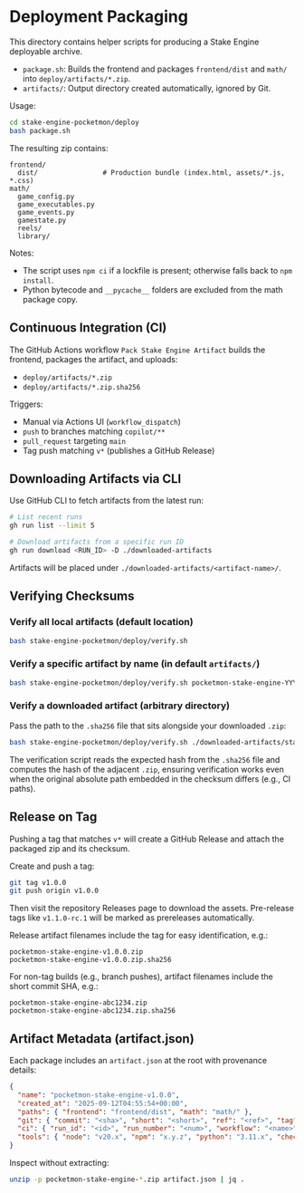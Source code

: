 # Deployment Packaging

This directory contains helper scripts for producing a Stake Engine deployable archive.

- `package.sh`: Builds the frontend and packages `frontend/dist` and `math/` into `deploy/artifacts/*.zip`.
- `artifacts/`: Output directory created automatically, ignored by Git.

Usage:

```bash
cd stake-engine-pocketmon/deploy
bash package.sh
```

The resulting zip contains:

```
frontend/
  dist/                # Production bundle (index.html, assets/*.js, *.css)
math/
  game_config.py
  game_executables.py
  game_events.py
  gamestate.py
  reels/
  library/
```

Notes:
- The script uses `npm ci` if a lockfile is present; otherwise falls back to `npm install`.
- Python bytecode and `__pycache__` folders are excluded from the math package copy.

## Continuous Integration (CI)

The GitHub Actions workflow `Pack Stake Engine Artifact` builds the frontend, packages the artifact, and uploads:

- `deploy/artifacts/*.zip`
- `deploy/artifacts/*.zip.sha256`

Triggers:
- Manual via Actions UI (`workflow_dispatch`)
- `push` to branches matching `copilot/**`
- `pull_request` targeting `main`
 - Tag push matching `v*` (publishes a GitHub Release)

## Downloading Artifacts via CLI

Use GitHub CLI to fetch artifacts from the latest run:

```bash
# List recent runs
gh run list --limit 5

# Download artifacts from a specific run ID
gh run download <RUN_ID> -D ./downloaded-artifacts
```

Artifacts will be placed under `./downloaded-artifacts/<artifact-name>/`.

## Verifying Checksums

### Verify all local artifacts (default location)

```bash
bash stake-engine-pocketmon/deploy/verify.sh
```

### Verify a specific artifact by name (in default `artifacts/`)

```bash
bash stake-engine-pocketmon/deploy/verify.sh pocketmon-stake-engine-YYYYMMDD-HHMMSS.zip
```

### Verify a downloaded artifact (arbitrary directory)

Pass the path to the `.sha256` file that sits alongside your downloaded `.zip`:

```bash
bash stake-engine-pocketmon/deploy/verify.sh ./downloaded-artifacts/stake-engine-artifact/pocketmon-stake-engine-YYYYMMDD-HHMMSS.zip.sha256
```

The verification script reads the expected hash from the `.sha256` file and computes the hash of the adjacent `.zip`, ensuring verification works even when the original absolute path embedded in the checksum differs (e.g., CI paths).

## Release on Tag

Pushing a tag that matches `v*` will create a GitHub Release and attach the packaged zip and its checksum.

Create and push a tag:

```bash
git tag v1.0.0
git push origin v1.0.0
```

Then visit the repository Releases page to download the assets. Pre-release tags like `v1.1.0-rc.1` will be marked as prereleases automatically.

Release artifact filenames include the tag for easy identification, e.g.:

```
pocketmon-stake-engine-v1.0.0.zip
pocketmon-stake-engine-v1.0.0.zip.sha256
```

For non-tag builds (e.g., branch pushes), artifact filenames include the short commit SHA, e.g.:

```
pocketmon-stake-engine-abc1234.zip
pocketmon-stake-engine-abc1234.zip.sha256
```

## Artifact Metadata (artifact.json)

Each package includes an `artifact.json` at the root with provenance details:

```json
{
  "name": "pocketmon-stake-engine-v1.0.0",
  "created_at": "2025-09-12T04:55:54+00:00",
  "paths": { "frontend": "frontend/dist", "math": "math/" },
  "git": { "commit": "<sha>", "short": "<short>", "ref": "<ref>", "tag": "<tag>" },
  "ci": { "run_id": "<id>", "run_number": "<num>", "workflow": "<name>" },
  "tools": { "node": "v20.x", "npm": "x.y.z", "python": "3.11.x", "checksum_cmd": "sha256sum" }
}
```

Inspect without extracting:

```bash
unzip -p pocketmon-stake-engine-*.zip artifact.json | jq .
```
